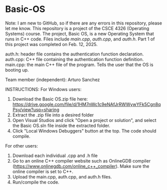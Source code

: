 # Basic-OS
Note: I am new to GitHub, so if there are any errors in this repository, please let me know.
This repository is a project of the CSCE 4326 (Operating Systems) course. The project, Basic OS, is a new Operating System
that runs in C++ code. Files include *main.cpp*, *auth.cpp*, and *auth.h*. Part 1 of this project was completed on Feb. 12, 2025.

auth.h: header file contains the authentication function declaration.
auth.cpp: C++ file containing the authentication function definition.
main.cpp: the main C++ file of the program. Tells the user that the OS is booting up.

Team member (independent): Arturo Sanchez

INSTRUCTIONS:
For Windows users:
1) Download the Basic OS.zip file here: https://drive.google.com/file/d/1HM7nWc1c9eNAfJrRWWywYFk5Cgn8qPsy/view?usp=sharing
2) Extract the .zip file into a desired folder
3) Open Visual Studios and click "Open a project or solution",
   and select the Basic OS.sln file inside the extracted folder.
4) Click "Local Windows Debuggers" button at the top. The code should compile.

For other users:
1) Download each individual .cpp and .h file
2) Go to an online C++ compiler website such as OnlineGDB compiler
   (https://www.onlinegdb.com/online_c++_compiler). Make sure the
   online compiler is set to C++.
3) Upload the main.cpp, auth.cpp, and auth.h files.
4) Run/compile the code.
